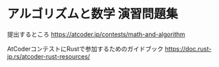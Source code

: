 # アルゴリズムと数学 演習問題集

提出するところ
https://atcoder.jp/contests/math-and-algorithm

AtCoderコンテストにRustで参加するためのガイドブック
https://doc.rust-jp.rs/atcoder-rust-resources/
